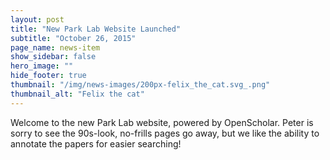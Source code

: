 ```yaml
---
layout: post
title: "New Park Lab Website Launched"
subtitle: "October 26, 2015"
page_name: news-item
show_sidebar: false
hero_image: ""
hide_footer: true
thumbnail: "/img/news-images/200px-felix_the_cat.svg_.png"
thumbnail_alt: "Felix the cat"
---
```


Welcome to the new Park Lab website, powered by OpenScholar. Peter is sorry to see the 90s-look, no-frills pages go away, but we like the ability to annotate the papers for easier searching!

